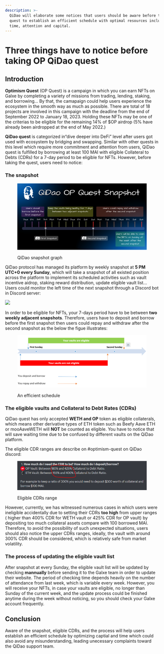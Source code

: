 ```yaml
---
description: >-
  QiDao will elaborate some notices that users should be aware before taking the
  quest to establish an efficient schedule with optimal resources including
  time, attention and capital.
---
```


# Three things have to notice before taking OP QiDao quest

## Introduction

**Optimism Quest** (OP Quest) is a campaign in which you can earn NFTs on Galxe by completing a variety of missions from trading, lending, staking, and borrowing… By that, the camapaign could help users experience the ecosystem in the smooth way as much as possible.  There are total of 18 projects are involved in this campaign with the deadline from the end of September 2022 to January 18, 2023. Holding these NFTs may be one of the criterias to be eligible for the remaining 14% of $OP airdrop (5% have already been airdropped at the end of May 2022.)

**QiDao quest** is categorized in“dive deeper into DeFi” level after users got used with ecosystem by bridging and swapping. Similar with other quests in this level which require more commitment and attention from users, QiDao quest is fulfilled by borrowing at least 100 MAI with eligible Collateral to Debts (CDRs) for a 7-day period to be eligible for NFTs. However, before taking the quest, users need to notice:

### The snapshot

<figure><img src="../.gitbook/assets/Frame 4(4).png" alt=""><figcaption><p>QiDao snapshot graph</p></figcaption></figure>

QiDao protocol has managed its platform by weekly snapshot at **5 PM UTC+0 every Sunday**, which will take a snapshot of all existed position across the platform to implement its scheduled activities such as vault incentive aidrop, staking reward distribution, update eligible vault list… Users could monitor the left time of the next snapshot through a Discord bot in Discord server:

![](https://lh6.googleusercontent.com/Z0dJ9C4WbzgddHF5rZuL9fyuBPbiIrHFwbHepTpC59Cjkvprq61a\_8bCnXsc2N1u9xty1M0u8xixhQLcwlK2Xz2adyGEW5YxLL9H01i8LBR1\_W12v6FGiJHvCaJVYN\_QR0zBzc6-UfOrv3890kWh1JDYp1ka0gm3BPZEvJvSaphTfKnzcsczq84uj9aKM-RmOIqkiu-s\_g)

In order to be eligible for NFTs, your 7-days period have to be between **two weekly adjacent snapshots**. Therefore, users have to deposit and borrow before the first snapshot then users could repay and withdraw after the second snapshot as the below the figue illustrates:

<figure><img src="../.gitbook/assets/Capture (2).PNG" alt=""><figcaption><p>An efficient schedule</p></figcaption></figure>

### The eligible vaults and Collateral to Debt Rates (CDRs)

QiDao quest has only accepted **WETH and OP** token as eligible collaterals, which means other derivative types of ETH token such as Beefy Aave ETH or mooAaveWETH will **NOT** be counted as eligible. You have to notice that will save waiting time due to be confused by different vaults on the QiDao platform.

The eligible CDR ranges are describe on #optimism-quest on QiDao discord:

<figure><img src="../.gitbook/assets/Capture (3).PNG" alt=""><figcaption><p>Eligible CDRs range</p></figcaption></figure>

However, currently, we has witnessed numerous cases in which users were ineligible accidentally due to setting their CDRs **too high** from upper ranges ( higher than 400% CDR for WETH vault or 425% CDR for OP vault) by depositing too much collateral assets compare with 100 borrowed MAI. Therefore, to avoid the possibility of such unexpected situations, users should also notice the upper CDRs ranges, ideally, the vault with around 300% CDR should be considered, which is relatively safe from market volatility.

### The process of updating the eligible vault list

After snapshot at every Sunday, the eligible vault list will be updated by checking **mannually** before sending it to the Galxe team in order to update their website. The period of checking time depends heavily on the number of attendance from last week, which is variable every week. However, you will receive your NFTs, in case your vaults are eligible, no longer than Sunday of the current week, and the update process could be finished anytime during the week without noticing, so you should check your Galxe account frequently.

## Conclusion

Aware of the snapshot, eligible CDRs, and the process will help users establish an efficient schedule by optimizing captial and time which could also avoid any misunderstanding, leading unecessary complaints toward the QiDao support team.
